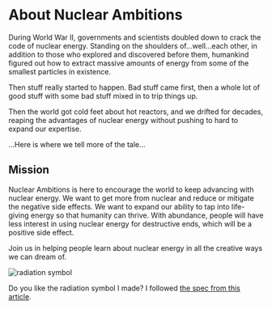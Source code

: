 # About Nuclear Ambitions

During World War II, governments and scientists doubled down to crack the code of nuclear energy. Standing on the shoulders of...well...each other, in addition to those who explored and discovered before them, humankind figured out how to extract massive amounts of energy from some of the smallest particles in existence.

Then stuff really started to happen. Bad stuff came first, then a whole lot of good stuff with some bad stuff mixed in to trip things up.

Then the world got cold feet about hot reactors, and we drifted for decades, reaping the advantages of nuclear energy without pushing to hard to expand our expertise.

...Here is where we tell more of the tale...

## Mission

Nuclear Ambitions is here to encourage the world to keep advancing with nuclear energy. We want to get more from nuclear and reduce or mitigate the negative side effects. We want to expand our ability to tap into life-giving energy so that humanity can thrive. With abundance, people will have less interest in using nuclear energy for destructive ends, which will be a positive side effect.

Join us in helping people learn about nuclear energy in all the creative ways we can dream of.

![radiation symbol](/images/radiation-symbol.svg)

Do you like the radiation symbol I made? I followed [the spec from this article](https://www.iaea.org/newscenter/news/how-are-universal-ionizing-radiation-symbols-used-around-the-world).
